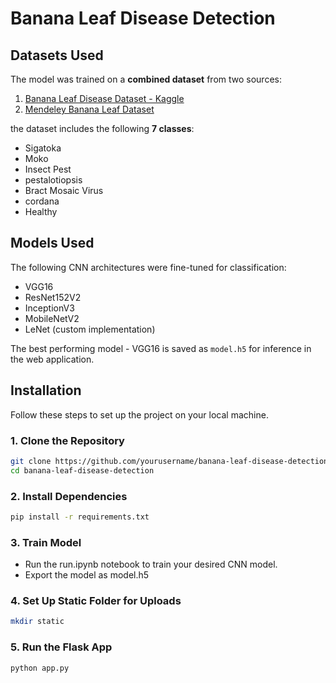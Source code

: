 # Banana Leaf Disease Detection

## Datasets Used

The model was trained on a **combined dataset** from two sources:

1. [Banana Leaf Disease Dataset - Kaggle](https://www.kaggle.com/datasets/shifatearman/bananalsd)  
2. [Mendeley Banana Leaf Dataset](https://data.mendeley.com/datasets/79w2n6b4kf/1)

the dataset includes the following **7 classes**:
- Sigatoka
- Moko
- Insect Pest
- pestalotiopsis
- Bract Mosaic Virus 
- cordana
- Healthy

## Models Used

The following CNN architectures were fine-tuned for classification:

- VGG16  
- ResNet152V2  
- InceptionV3  
- MobileNetV2  
- LeNet (custom implementation)

The best performing model - VGG16 is saved as `model.h5` for inference in the web application.


## Installation

Follow these steps to set up the project on your local machine.

### 1. Clone the Repository

```bash
git clone https://github.com/yourusername/banana-leaf-disease-detection.git
cd banana-leaf-disease-detection
```

### 2. Install Dependencies

```bash
pip install -r requirements.txt
```
### 3. Train Model

- Run the run.ipynb notebook to train your desired CNN model.
- Export the model as model.h5

### 4. Set Up Static Folder for Uploads
```bash
mkdir static
```

### 5. Run the Flask App
```bash
python app.py
```
